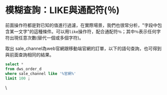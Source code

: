 # 模糊查詢：LIKE與通配符(％)

前面操作符都是對已知的值進行過濾，在實際場景，我們也很常分析，"字段中包含某一文字"的這種條件。可以用`like`操作符，配合通配符`％`；其中`％`表示任何字符出現任意次數(替代一個或多個字符)。

取出 sale\_channel為web官網跟移動端官網的訂單，以下的語句查詢，也可得到與前面查詢相同的結果。

```sql
select *
from dws_order_d 
where sale_channel like '%官網%' 
limit 100 ;
```

\
